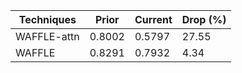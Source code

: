 | Techniques | Prior | Current | Drop (%) |
| --- | --- | --- | --- |
| WAFFLE-attn | 0.8002 | 0.5797 | 27.55 |
| WAFFLE | 0.8291 | 0.7932 | 4.34 |
